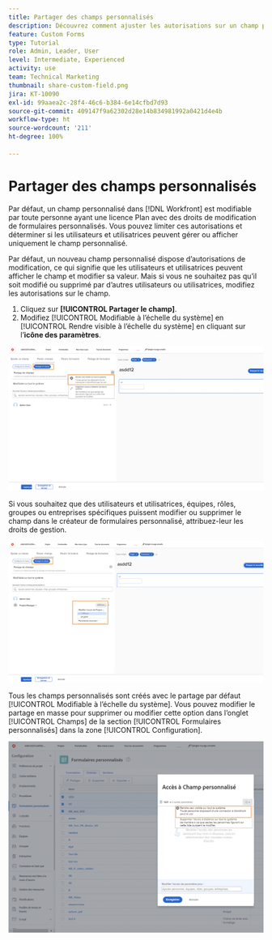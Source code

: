 ```yaml
---
title: Partager des champs personnalisés
description: Découvrez comment ajuster les autorisations sur un champ personnalisé pour déterminer si les utilisateurs et utilisatrices peuvent gérer ou seulement afficher le champ personnalisé.
feature: Custom Forms
type: Tutorial
role: Admin, Leader, User
level: Intermediate, Experienced
activity: use
team: Technical Marketing
thumbnail: share-custom-field.png
jira: KT-10090
exl-id: 99aaea2c-28f4-46c6-b384-6e14cfbd7d93
source-git-commit: 409147f9a62302d28e14b834981992a0421d4e4b
workflow-type: ht
source-wordcount: '211'
ht-degree: 100%

---
```


# Partager des champs personnalisés

Par défaut, un champ personnalisé dans [!DNL Workfront] est modifiable par toute personne ayant une licence Plan avec des droits de modification de formulaires personnalisés. Vous pouvez limiter ces autorisations et déterminer si les utilisateurs et utilisatrices peuvent gérer ou afficher uniquement le champ personnalisé.

Par défaut, un nouveau champ personnalisé dispose d’autorisations de modification, ce qui signifie que les utilisateurs et utilisatrices peuvent afficher le champ et modifier sa valeur. Mais si vous ne souhaitez pas qu’il soit modifié ou supprimé par d’autres utilisateurs ou utilisatrices, modifiez les autorisations sur le champ.

1. Cliquez sur **[!UICONTROL Partager le champ]**.
1. Modifiez [!UICONTROL Modifiable à l’échelle du système] en [!UICONTROL Rendre visible à l’échelle du système] en cliquant sur l’**icône des paramètres**.

![[!UICONTROL Option Rendre visible à l’échelle du système] dans le sous-onglet [!UICONTROL Partager le champ].](assets/custom-forms-field-sharing-1.png)

Si vous souhaitez que des utilisateurs et utilisatrices, équipes, rôles, groupes ou entreprises spécifiques puissent modifier ou supprimer le champ dans le créateur de formulaires personnalisé, attribuez-leur les droits de gestion.

![[!UICONTROL Sous-onglet Partager le champ] dans l’onglet [!UICONTROL Paramètres des champs] dans le créateur de formulaires personnalisé.](assets/custom-forms-field-sharing-2.png)

Tous les champs personnalisés sont créés avec le partage par défaut [!UICONTROL Modifiable à l’échelle du système]. Vous pouvez modifier le partage en masse pour supprimer ou modifier cette option dans l’onglet [!UICONTROL Champs] de la section [!UICONTROL Formulaires personnalisés] dans la zone [!UICONTROL Configuration]. 

![[!UICONTROL Fenêtre Accès aux champs personnalisés].](assets/custom-forms-field-sharing-3.png)
